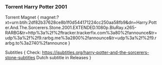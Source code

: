 ### Torrent Harry Potter 2001

Torrent Magnet {
magnet:?xt=urn:btih:2df82b37628ce8b1f0d544171224cc250aa58fb9&dn=Harry.Potter.And.The.Sorcerers.Stone.2001.EXTENDED.1080p.BluRay.x265-RARBG&tr=http%3a%2f%2ftracker.trackerfix.com%3a80%2fannounce&tr=udp%3a%2f%2f9.rarbg.me%3a2800%2fannounce&tr=udp%3a%2f%2f9.rarbg.to%3a2740%2fannounce
}

Subtitles {
 Check: https://isubtitles.org/harry-potter-and-the-sorcerers-stone-subtitles
 Dutch subtitle in Releases
}
